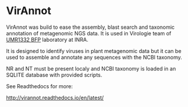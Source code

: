 # VirAnnot

VirAnnot was build to ease the assembly, blast search and taxonomic annotation of metagenomic NGS data. It is used in Virologie team of [UMR1332 BFP](http://www6.bordeaux-aquitaine.inra.fr/bfp) laboratory at INRA.

It is designed to identify viruses in plant metagenomic data but it can be used to assemble and annotate any sequences with the NCBI taxonomy.

NR and NT must be present localy and NCBI taxonomy is loaded in an SQLITE database with provided scripts.


See Readthedocs for more:

http://virannot.readthedocs.io/en/latest/
